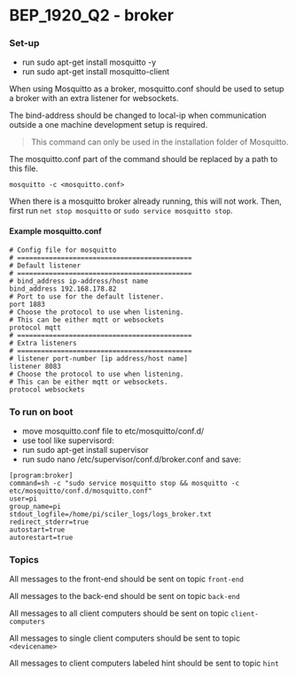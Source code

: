 # BEP_1920_Q2 - broker


### Set-up
- run sudo apt-get install mosquitto -y
- run sudo apt-get install mosquitto-client

When using Mosquitto as a broker, mosquitto.conf should be used to setup a broker with an extra listener for websockets.
 
The bind-address should be changed to local-ip when communication outside a one machine development setup is required. 

> This command can only be used in the installation folder of Mosquitto. 

The mosquitto.conf part of the command should be replaced by a path to this file.



```
mosquitto -c <mosquitto.conf>
```

When there is a mosquitto broker already running, this will not work. 
Then, first run `net stop mosquitto` or `sudo service mosquitto stop`.

#### Example mosquitto.conf

```
# Config file for mosquitto
# ============================================
# Default listener
# ============================================
# bind_address ip-address/host name
bind_address 192.168.178.82
# Port to use for the default listener.
port 1883
# Choose the protocol to use when listening.
# This can be either mqtt or websockets
protocol mqtt 
# ============================================
# Extra listeners
# ============================================
# listener port-number [ip address/host name]
listener 8083
# Choose the protocol to use when listening.
# This can be either mqtt or websockets.
protocol websockets

```
### To run on boot
- move mosquitto.conf file to etc/mosquitto/conf.d/
- use tool like supervisord:
- run sudo apt-get install supervisor
- run sudo nano /etc/supervisor/conf.d/broker.conf and save:
```
[program:broker]
command=sh -c "sudo service mosquitto stop && mosquitto -c etc/mosquitto/conf.d/mosquitto.conf"
user=pi
group_name=pi
stdout_logfile=/home/pi/sciler_logs/logs_broker.txt
redirect_stderr=true
autostart=true
autorestart=true
```

### Topics

All messages to the front-end should be sent on topic `front-end`

All messages to the back-end should be sent on topic `back-end`

All messages to all client computers should be sent on topic `client-computers`

All messages to single client computers should be sent to topic `<devicename>`

All messages to client computers labeled hint should be sent to topic `hint` 


     
    